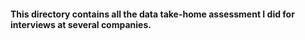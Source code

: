 #### This directory contains all the data take-home assessment I did for interviews at several companies.
